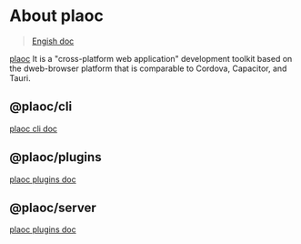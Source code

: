 # About plaoc

> [Engish doc](./README_US.md)

[plaoc](https://docs.dweb-browser.org/) It is a "cross-platform web application" development toolkit based on the dweb-browser platform that is comparable to Cordova, Capacitor, and Tauri.

## @plaoc/cli

[plaoc cli doc](./cli/README.md)

## @plaoc/plugins

[plaoc plugins doc](./src/client/README.md)

## @plaoc/server

[plaoc plugins doc](./src/server/README.md)
